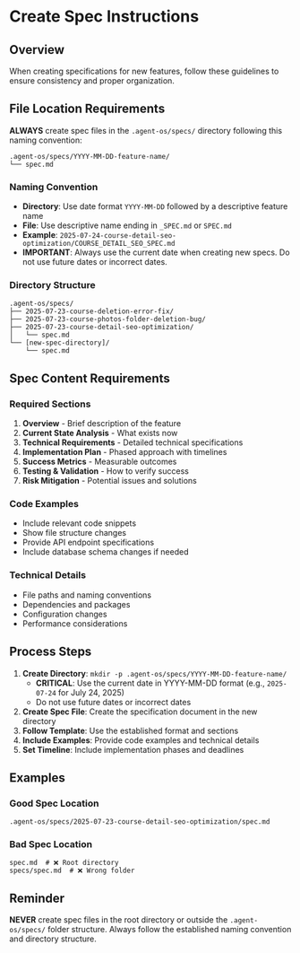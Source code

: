# Create Spec Instructions

## Overview
When creating specifications for new features, follow these guidelines to ensure consistency and proper organization.

## File Location Requirements

**ALWAYS** create spec files in the `.agent-os/specs/` directory following this naming convention:

```
.agent-os/specs/YYYY-MM-DD-feature-name/
└── spec.md
```

### Naming Convention
- **Directory**: Use date format `YYYY-MM-DD` followed by a descriptive feature name
- **File**: Use descriptive name ending in `_SPEC.md` or `SPEC.md`
- **Example**: `2025-07-24-course-detail-seo-optimization/COURSE_DETAIL_SEO_SPEC.md`
- **IMPORTANT**: Always use the current date when creating new specs. Do not use future dates or incorrect dates.

### Directory Structure
```
.agent-os/specs/
├── 2025-07-23-course-deletion-error-fix/
├── 2025-07-23-course-photos-folder-deletion-bug/
├── 2025-07-23-course-detail-seo-optimization/
│   └── spec.md
└── [new-spec-directory]/
    └── spec.md
```

## Spec Content Requirements

### Required Sections
1. **Overview** - Brief description of the feature
2. **Current State Analysis** - What exists now
3. **Technical Requirements** - Detailed technical specifications
4. **Implementation Plan** - Phased approach with timelines
5. **Success Metrics** - Measurable outcomes
6. **Testing & Validation** - How to verify success
7. **Risk Mitigation** - Potential issues and solutions

### Code Examples
- Include relevant code snippets
- Show file structure changes
- Provide API endpoint specifications
- Include database schema changes if needed

### Technical Details
- File paths and naming conventions
- Dependencies and packages
- Configuration changes
- Performance considerations

## Process Steps

1. **Create Directory**: `mkdir -p .agent-os/specs/YYYY-MM-DD-feature-name/`
   - **CRITICAL**: Use the current date in YYYY-MM-DD format (e.g., `2025-07-24` for July 24, 2025)
   - Do not use future dates or incorrect dates
2. **Create Spec File**: Create the specification document in the new directory
3. **Follow Template**: Use the established format and sections
4. **Include Examples**: Provide code examples and technical details
5. **Set Timeline**: Include implementation phases and deadlines

## Examples

### Good Spec Location
```
.agent-os/specs/2025-07-23-course-detail-seo-optimization/spec.md
```

### Bad Spec Location
```
spec.md  # ❌ Root directory
specs/spec.md  # ❌ Wrong folder
```

## Reminder
**NEVER** create spec files in the root directory or outside the `.agent-os/specs/` folder structure. Always follow the established naming convention and directory structure. 